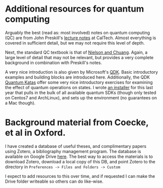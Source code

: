 # Additional resources for quantum computing

Arguably the best (read as: most involved) notes on quantum computing (QC) are from John Preskill's [lecture notes](http://www.theory.caltech.edu/~preskill/ph229/#lecture) at CalTech. Almost everything is covered in sufficient detail, but we may not require this level of depth.

Next, the standard QC textbook is that of [Nielson and Chuang](https://www.cambridge.org/core/books/quantum-computation-and-quantum-information/01E10196D0A682A6AEFFEA52D53BE9AE). Again, a large level of detail that may not be relevant, but provides a very complete background in combination with Preskill's notes.

A very nice introduction is also given by Microsoft's [QDK](https://docs.microsoft.com/en-us/quantum/concepts/?view=qsharp-preview). Basic introductory examples and building blocks are introduced here. Additionally, the QDK [Quantum Katas](https://github.com/Microsoft/QuantumKatas) offer some very nice introductory exercises for examining the effect of quantum operations on states. I wrote [an installer](https://github.com/mlxd/duqt) for this last year that pulls in the bulk of all available quantum SDKs (though only tested on Centos7 and ArchLinux), and sets up the environment (no guarantees on a Mac though).

# Background material from Coecke, et al in Oxford.

I have created a database of useful theses, and complimentary papers using Zotero, a bibliography management program. The database is available on Google Drive [here](https://drive.google.com/drive/folders/1SV8j7FBA-evKmAx-TtlAdz4sWUhSs2sH?usp=sharing).
The best way to access the materials is to download Zotero, download a local copy of this DB, and point Zotero to the directory in `Preferences -> Files and Folders -> Custom`

I expect to add resources to this over time, and if requested I can make the Drive folder writeable so others can do like-wise.
